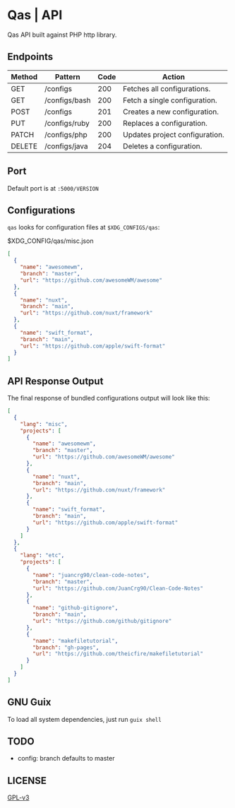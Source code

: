 # Qas | API

Qas API built against PHP http library.

## Endpoints

| Method | Pattern       | Code | Action                         |
|--------|---------------|------|--------------------------------|
| GET    | /configs      | 200  | Fetches all configurations.    |
| GET    | /configs/bash | 200  | Fetch a single configuration.  |
| POST   | /configs      | 201  | Creates a new configuration.   |
| PUT    | /configs/ruby | 200  | Replaces a configuration.      |
| PATCH  | /configs/php  | 200  | Updates project configuration. |
| DELETE | /configs/java | 204  | Deletes a configuration.       |

## Port

Default port is at `:5000/VERSION`

## Configurations

`qas` looks for configuration files at `$XDG_CONFIGS/qas`:

$XDG_CONFIG/qas/misc.json

```json
[
  {
    "name": "awesomewm",
    "branch": "master",
    "url": "https://github.com/awesomeWM/awesome"
  },
  {
    "name": "nuxt",
    "branch": "main",
    "url": "https://github.com/nuxt/framework"
  },
  {
    "name": "swift_format",
    "branch": "main",
    "url": "https://github.com/apple/swift-format"
  }
]
```

## API Response Output

The final response of bundled configurations output will look like this:

```json
[
  {
    "lang": "misc",
    "projects": [
      {
        "name": "awesomewm",
        "branch": "master",
        "url": "https://github.com/awesomeWM/awesome"
      },
      {
        "name": "nuxt",
        "branch": "main",
        "url": "https://github.com/nuxt/framework"
      },
      {
        "name": "swift_format",
        "branch": "main",
        "url": "https://github.com/apple/swift-format"
      }
    ]
  },
  {
    "lang": "etc",
    "projects": [
      {
        "name": "juancrg90/clean-code-notes",
        "branch": "master",
        "url": "https://github.com/JuanCrg90/Clean-Code-Notes"
      },
      {
        "name": "github-gitignore",
        "branch": "main",
        "url": "https://github.com/github/gitignore"
      },
      {
        "name": "makefiletutorial",
        "branch": "gh-pages",
        "url": "https://github.com/theicfire/makefiletutorial"
      }
    ]
  }
]
```

## GNU Guix

To load all system dependencies, just run `guix shell`

## TODO

- config: branch defaults to master

## LICENSE

[GPL-v3](https://www.gnu.org/licenses/gpl-3.0.en.html)
